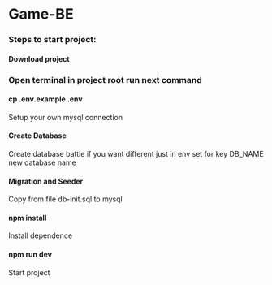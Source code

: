 # Game-BE
### Steps to start project:

#### Download project

### Open terminal in project root run next command

#### cp .env.example .env
Setup your own mysql connection

#### Create Database
Create database battle if you want different just in env set for key DB_NAME new database name

#### Migration and Seeder
Copy from file db-init.sql to mysql

#### npm install
Install dependence

#### npm run dev
Start project